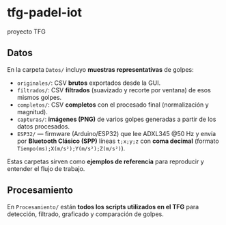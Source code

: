 # tfg-padel-iot
proyecto TFG

## Datos

En la carpeta `Datos/` incluyo **muestras representativas** de golpes:
- `originales/`: CSV **brutos** exportados desde la GUI.
- `filtrados/`: CSV **filtrados** (suavizado y recorte por ventana) de esos mismos golpes.
- `completos/`: CSV **completos** con el procesado final (normalización y magnitud).
- `capturas/`: **imágenes (PNG)** de varios golpes generadas a partir de los datos procesados.
- `ESP32/` — firmware (Arduino/ESP32) que lee ADXL345 @50 Hz y envía por **Bluetooth Clásico (SPP)** líneas `t;x;y;z` con **coma decimal** (formato `Tiempo(ms);X(m/s²);Y(m/s²);Z(m/s²)`).


Estas carpetas sirven como **ejemplos de referencia** para reproducir y entender el flujo de trabajo.

## Procesamiento

En `Procesamiento/` están **todos los scripts utilizados en el TFG** para detección, filtrado, graficado y comparación de golpes.
